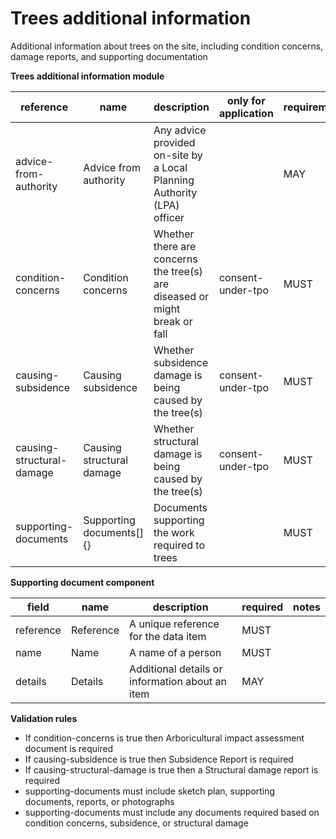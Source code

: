 # Trees additional information

Additional information about trees on the site, including condition concerns, 
damage reports, and supporting documentation


**Trees additional information module**

| reference | name | description | only for application | requirement | notes |
| --- | --- | --- | --- | --- | --- |
| advice-from-authority | Advice from authority | Any advice provided on-site by a Local Planning Authority (LPA) officer |  | MAY |  |
| condition-concerns | Condition concerns | Whether there are concerns the tree(s) are diseased or might break or fall | consent-under-tpo | MUST |  |
| causing-subsidence | Causing subsidence | Whether subsidence damage is being caused by the tree(s) | consent-under-tpo | MUST |  |
| causing-structural-damage | Causing structural damage | Whether structural damage is being caused by the tree(s) | consent-under-tpo | MUST |  |
| supporting-documents | Supporting documents[]{} | Documents supporting the work required to trees |  | MUST |  |


**Supporting document component**

field | name | description | required | notes
-- | -- | -- | -- | --
reference | Reference | A unique reference for the data item | MUST | 
name | Name | A name of a person | MUST | 
details | Details | Additional details or information about an item | MAY | 

**Validation rules**

- If condition-concerns is true then Arboricultural impact assessment document is required
- If causing-subsidence is true then Subsidence Report is required
- If causing-structural-damage is true then a Structural damage report is required
- supporting-documents must include sketch plan, supporting documents, reports, or photographs
- supporting-documents must include any documents required based on condition concerns, subsidence, or structural damage